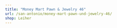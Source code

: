 ```yaml
---
title: "Money Mart Pawn & Jewelry 46"
url: /san-antonio/money-mart-pawn-und-jewelry-46/
shop: Leiher
---
```

